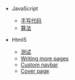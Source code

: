 - JavaScript
  - [手写代码](interview/handwritten-code.md)
  - [算法](interview/algorithm.md)
 
  
- Html5
  - [测试](interview/html5.md)
  - [Writing more pages](more-pages.md)
  - [Custom navbar](custom-navbar.md)
  - [Cover page](cover.md)

